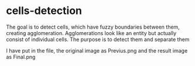 # cells-detection
The goal is to detect cells, which have fuzzy boundaries between them,
creating agglomeration. Agglomerations look like an entity but actually consist of individual cells. 
The purpose is to detect them and separate them

I have put in the file, the original image as Previus.png and the result image as Final.png
